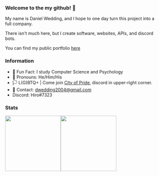 ### Welcome to the my github! 👋

My name is Daniel Wedding, and I hope to one day turn this project into a full company.

There isn't much here, but I create software, websites, APIs, and discord bots.

You can find my public portfolio [here](https://ottegi.github.io/Portfolio)

### Information
- 🎉 Fun Fact: I study Computer Science and Psychology
- 🧑 Pronouns: He/Him/His
- 🏳 L(G)BTQ+ | Come join [City of Pride](https://ottegi.github.io/City-of-Pride), discord in upper-right corner.
- 📧 Contact: dwedding2004@gmail.com
- Discord: Hiro#7323

### Stats
<div style="display: flex; flex-direction: row;" align="center">
  <img height="180em" src="https://github-readme-stats.vercel.app/api?username=Ottegi&count_private=true&show_icons=true&theme=dark" />
  <img height="180em" src="https://github-readme-stats.vercel.app/api/top-langs/?username=Ottegi&theme=dark&layout=compact&langs_count=6" />
</div>
